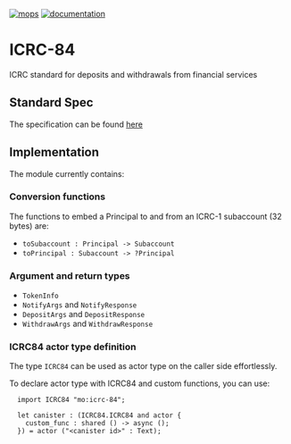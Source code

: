 [![mops](https://oknww-riaaa-aaaam-qaf6a-cai.raw.ic0.app/badge/mops/icrc-84)](https://mops.one/icrc-84)
[![documentation](https://oknww-riaaa-aaaam-qaf6a-cai.raw.ic0.app/badge/documentation/icrc-84)](https://mops.one/icrc-84/docs)

# ICRC-84

ICRC standard for deposits and withdrawals from financial services

## Standard Spec

The specification can be found [here](icrc-84.md)

## Implementation

The module currently contains:

### Conversion functions

The functions to embed a Principal to and from an ICRC-1 subaccount (32 bytes) are:

* `toSubaccount : Principal -> Subaccount`
* `toPrincipal : Subaccount -> ?Principal`

### Argument and return types

* `TokenInfo`
* `NotifyArgs` and `NotifyResponse`
* `DepositArgs` and `DepositResponse`
* `WithdrawArgs` and `WithdrawResponse`

### ICRC84 actor type definition

The type `ICRC84` can be used as actor type on the caller side effortlessly.

To declare actor type with ICRC84 and custom functions, you can use:

```motoko
  import ICRC84 "mo:icrc-84";

  let canister : (ICRC84.ICRC84 and actor {
    custom_func : shared () -> async ();
  }) = actor ("<canister id>" : Text);
```

